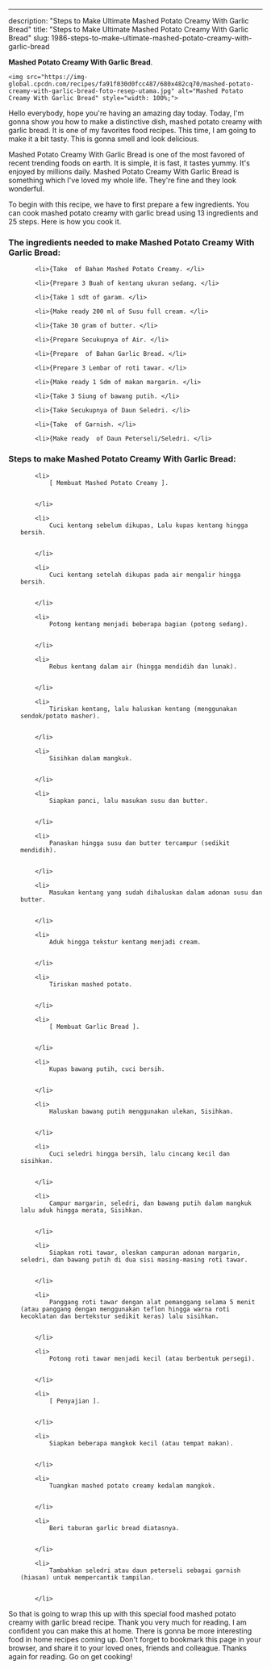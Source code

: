 ---
description: "Steps to Make Ultimate Mashed Potato Creamy With Garlic Bread"
title: "Steps to Make Ultimate Mashed Potato Creamy With Garlic Bread"
slug: 1986-steps-to-make-ultimate-mashed-potato-creamy-with-garlic-bread

<p>
	<strong>Mashed Potato Creamy With Garlic Bread</strong>. 
	
</p>
<p>
	
	<img src="https://img-global.cpcdn.com/recipes/fa91f030d0fcc487/680x482cq70/mashed-potato-creamy-with-garlic-bread-foto-resep-utama.jpg" alt="Mashed Potato Creamy With Garlic Bread" style="width: 100%;">
	
	
</p>
<p>
	Hello everybody, hope you're having an amazing day today. Today, I'm gonna show you how to make a distinctive dish, mashed potato creamy with garlic bread. It is one of my favorites food recipes. This time, I am going to make it a bit tasty. This is gonna smell and look delicious.
</p>
	
<p>
	Mashed Potato Creamy With Garlic Bread is one of the most favored of recent trending foods on earth. It is simple, it is fast, it tastes yummy. It's enjoyed by millions daily. Mashed Potato Creamy With Garlic Bread is something which I've loved my whole life. They're fine and they look wonderful.
</p>
<p>
	
</p>

<p>
To begin with this recipe, we have to first prepare a few ingredients. You can cook mashed potato creamy with garlic bread using 13 ingredients and 25 steps. Here is how you cook it.
</p>

<h3>The ingredients needed to make Mashed Potato Creamy With Garlic Bread:</h3>

<ol>
	
		<li>{Take  of Bahan Mashed Potato Creamy. </li>
	
		<li>{Prepare 3 Buah of kentang ukuran sedang. </li>
	
		<li>{Take 1 sdt of garam. </li>
	
		<li>{Make ready 200 ml of Susu full cream. </li>
	
		<li>{Take 30 gram of butter. </li>
	
		<li>{Prepare Secukupnya of Air. </li>
	
		<li>{Prepare  of Bahan Garlic Bread. </li>
	
		<li>{Prepare 3 Lembar of roti tawar. </li>
	
		<li>{Make ready 1 Sdm of makan margarin. </li>
	
		<li>{Take 3 Siung of bawang putih. </li>
	
		<li>{Take Secukupnya of Daun Seledri. </li>
	
		<li>{Take  of Garnish. </li>
	
		<li>{Make ready  of Daun Peterseli/Seledri. </li>
	
</ol>
<p>
	
</p>

<h3>Steps to make Mashed Potato Creamy With Garlic Bread:</h3>

<ol>
	
		<li>
			[ Membuat Mashed Potato Creamy ].
			
			
		</li>
	
		<li>
			Cuci kentang sebelum dikupas, Lalu kupas kentang hingga bersih.
			
			
		</li>
	
		<li>
			Cuci kentang setelah dikupas pada air mengalir hingga bersih.
			
			
		</li>
	
		<li>
			Potong kentang menjadi beberapa bagian (potong sedang).
			
			
		</li>
	
		<li>
			Rebus kentang dalam air (hingga mendidih dan lunak).
			
			
		</li>
	
		<li>
			Tiriskan kentang, lalu haluskan kentang (menggunakan sendok/potato masher).
			
			
		</li>
	
		<li>
			Sisihkan dalam mangkuk.
			
			
		</li>
	
		<li>
			Siapkan panci, lalu masukan susu dan butter.
			
			
		</li>
	
		<li>
			Panaskan hingga susu dan butter tercampur (sedikit mendidih).
			
			
		</li>
	
		<li>
			Masukan kentang yang sudah dihaluskan dalam adonan susu dan butter.
			
			
		</li>
	
		<li>
			Aduk hingga tekstur kentang menjadi cream.
			
			
		</li>
	
		<li>
			Tiriskan mashed potato.
			
			
		</li>
	
		<li>
			[ Membuat Garlic Bread ].
			
			
		</li>
	
		<li>
			Kupas bawang putih, cuci bersih.
			
			
		</li>
	
		<li>
			Haluskan bawang putih menggunakan ulekan, Sisihkan.
			
			
		</li>
	
		<li>
			Cuci seledri hingga bersih, lalu cincang kecil dan sisihkan.
			
			
		</li>
	
		<li>
			Campur margarin, seledri, dan bawang putih dalam mangkuk lalu aduk hingga merata, Sisihkan.
			
			
		</li>
	
		<li>
			Siapkan roti tawar, oleskan campuran adonan margarin, seledri, dan bawang putih di dua sisi masing-masing roti tawar.
			
			
		</li>
	
		<li>
			Panggang roti tawar dengan alat pemanggang selama 5 menit (atau panggang dengan menggunakan teflon hingga warna roti kecoklatan dan bertekstur sedikit keras) lalu sisihkan.
			
			
		</li>
	
		<li>
			Potong roti tawar menjadi kecil (atau berbentuk persegi).
			
			
		</li>
	
		<li>
			[ Penyajian ].
			
			
		</li>
	
		<li>
			Siapkan beberapa mangkok kecil (atau tempat makan).
			
			
		</li>
	
		<li>
			Tuangkan mashed potato creamy kedalam mangkok.
			
			
		</li>
	
		<li>
			Beri taburan garlic bread diatasnya.
			
			
		</li>
	
		<li>
			Tambahkan seledri atau daun peterseli sebagai garnish (hiasan) untuk mempercantik tampilan.
			
			
		</li>
	
</ol>

<p>
	
</p>

<p>
	So that is going to wrap this up with this special food mashed potato creamy with garlic bread recipe. Thank you very much for reading. I am confident you can make this at home. There is gonna be more interesting food in home recipes coming up. Don't forget to bookmark this page in your browser, and share it to your loved ones, friends and colleague. Thanks again for reading. Go on get cooking!
</p>
